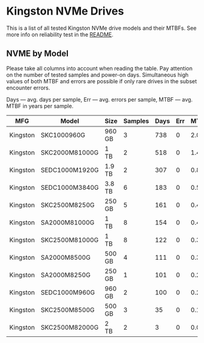 Kingston NVMe Drives
====================

This is a list of all tested Kingston NVMe drive models and their MTBFs. See more
info on reliability test in the [README](https://github.com/linuxhw/EnterpriseDrive).

NVME by Model
------------

Please take all columns into account when reading the table. Pay attention on the
number of tested samples and power-on days. Simultaneous high values of both MTBF
and errors are possible if only rare drives in the subset encounter errors.

Days — avg. days per sample,
Err  — avg. errors per sample,
MTBF — avg. MTBF in years per sample.

| MFG       | Model              | Size   | Samples | Days  | Err   | MTBF   |
|-----------|--------------------|--------|---------|-------|-------|--------|
| Kingston  | SKC1000960G        | 960 GB | 3       | 738   | 0     | 2.02   |
| Kingston  | SKC2000M81000G     | 1 TB   | 2       | 518   | 0     | 1.42   |
| Kingston  | SEDC1000M1920G     | 1.9 TB | 2       | 307   | 0     | 0.84   |
| Kingston  | SEDC1000M3840G     | 3.8 TB | 6       | 183   | 0     | 0.50   |
| Kingston  | SKC2500M8250G      | 250 GB | 5       | 161   | 0     | 0.44   |
| Kingston  | SA2000M81000G      | 1 TB   | 8       | 154   | 0     | 0.42   |
| Kingston  | SKC2500M81000G     | 1 TB   | 8       | 122   | 0     | 0.34   |
| Kingston  | SA2000M8500G       | 500 GB | 4       | 111   | 0     | 0.31   |
| Kingston  | SA2000M8250G       | 250 GB | 1       | 101   | 0     | 0.28   |
| Kingston  | SEDC1000M960G      | 960 GB | 2       | 100   | 0     | 0.27   |
| Kingston  | SKC2500M8500G      | 500 GB | 3       | 35    | 0     | 0.10   |
| Kingston  | SKC2500M82000G     | 2 TB   | 2       | 3     | 0     | 0.01   |
